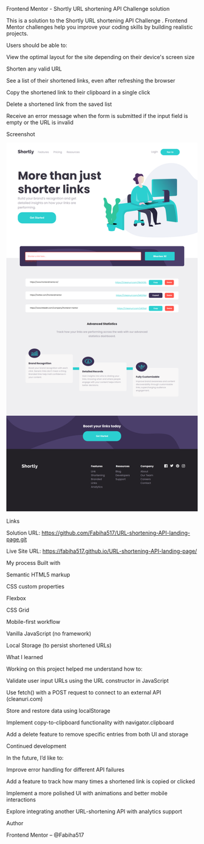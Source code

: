 Frontend Mentor - Shortly URL shortening API Challenge solution

This is a solution to the Shortly URL shortening API Challenge
. Frontend Mentor challenges help you improve your coding skills by building realistic projects.


Users should be able to:

View the optimal layout for the site depending on their device's screen size

Shorten any valid URL

See a list of their shortened links, even after refreshing the browser

Copy the shortened link to their clipboard in a single click

Delete a shortened link from the saved list

Receive an error message when the form is submitted if the input field is empty or the URL is invalid

Screenshot

![Screenshot](./screenshot.png)

Links

Solution URL: https://github.com/Fabiha517/URL-shortening-API-landing-page.git

Live Site URL: https://fabiha517.github.io/URL-shortening-API-landing-page/

My process
Built with

Semantic HTML5 markup

CSS custom properties

Flexbox

CSS Grid

Mobile-first workflow

Vanilla JavaScript (no framework)

Local Storage (to persist shortened URLs)

What I learned

Working on this project helped me understand how to:

Validate user input URLs using the URL constructor in JavaScript

Use fetch() with a POST request to connect to an external API (cleanuri.com)

Store and restore data using localStorage

Implement copy-to-clipboard functionality with navigator.clipboard

Add a delete feature to remove specific entries from both UI and storage

Continued development

In the future, I’d like to:

Improve error handling for different API failures

Add a feature to track how many times a shortened link is copied or clicked

Implement a more polished UI with animations and better mobile interactions

Explore integrating another URL-shortening API with analytics support

Author

Frontend Mentor – @Fabiha517

